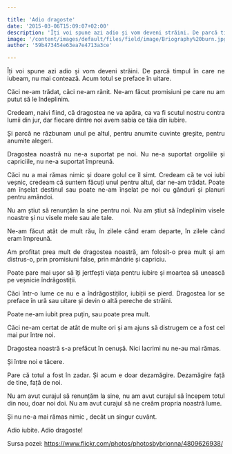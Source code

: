 ```yaml
---

title: 'Adio dragoste'
date: '2015-03-06T15:09:07+02:00'
description: 'Îți voi spune azi adio și vom deveni străini. De parcă timpul în care ne iubeam,nu mai contează. Acum totul se preface în uitare.Căci ne-am trădat, căci ne-am rănit. Ne-am făcut promisiuni pe care nu '
image: '/content/images/default/files/field/image/Briography%20burn.jpg'
author: '59b473454e63ea7e4713a3ce'

---
```

<div class="kg-card-markdown"><p style="text-align: justify">Îți voi spune azi adio și vom deveni străini. De parcă timpul în care ne iubeam, nu mai contează. Acum totul se preface în uitare.</p>
<p style="text-align: justify">Căci ne-am trădat, căci ne-am rănit. Ne-am făcut promisiuni pe care nu am putut să le îndeplinim.</p>
<p style="text-align: justify">Credeam, naivi fiind, că dragostea ne va apăra, ca va fi scutul nostru contra lumii din jur, dar fiecare dintre noi avem  sabia ce tăia din iubire.</p>
<p style="text-align: justify">Și parcă ne răzbunam unul pe altul,  pentru anumite cuvinte greșite, pentru anumite alegeri.</p>
<p style="text-align: justify">Dragostea noastră nu ne-a suportat pe noi. Nu ne-a suportat orgoliile și capriciile, nu ne-a suportat împreună.</p>
<p style="text-align: justify">Căci nu a mai rămas nimic și doare golul ce îl simt. Credeam că te voi iubi veșnic, credeam că suntem făcuți unul pentru altul, dar ne-am trădat. Poate am înșelat destinul sau poate ne-am înșelat pe noi cu gânduri și planuri pentru amândoi.</p>
<p style="text-align: justify">Nu am știut să renunțăm la sine pentru noi. Nu am știut să îndeplinim visele noastre și nu visele mele sau ale tale.</p>
<p style="text-align: justify">Ne-am făcut atât de mult rău, în zilele când eram departe, în zilele când eram împreună.</p>
<p style="text-align: justify">Am profitat prea mult de dragostea noastră, am folosit-o prea mult și am distrus-o, prin promisiuni false, prin mândrie și capriciu.</p>
<p style="text-align: justify">Poate pare mai ușor să îți jertfești viața pentru iubire și moartea să unească pe veșnicie îndrăgostiții.</p>
<p style="text-align: justify">Căci într-o lume ce nu e a îndrăgostiților, iubiții se pierd. Dragostea lor se preface în ură sau uitare și devin o altă pereche de străini.</p>
<p style="text-align: justify">Poate ne-am iubit prea puțin, sau poate prea mult.</p>
<p style="text-align: justify">Căci ne-am certat de atât de multe ori și am ajuns să distrugem ce a fost cel  mai pur între noi.</p>
<p style="text-align: justify">Dragostea noastră s-a prefăcut în cenușă. Nici lacrimi nu ne-au mai rămas.</p>
<p style="text-align: justify">Și între noi e tăcere.</p>
<p style="text-align: justify">Pare că totul a fost în zadar. Și acum e doar dezamăgire. Dezamăgire față de tine, față de noi.</p>
<p style="text-align: justify">Nu am avut curajul să renunțăm la sine, nu am avut curajul să începem totul din nou, doar noi doi. Nu am avut curajul să ne creăm propria noastră lume.</p>
<p style="text-align: justify">Și nu ne-a mai rămas nimic , decât un singur cuvânt.</p>
<p style="text-align: justify">Adio iubite. Adio dragoste!</p>
<p style="text-align: justify">Sursa pozei: <a href="https://www.flickr.com/photos/photosbybrionna/4809626938/">https://www.flickr.com/photos/photosbybrionna/4809626938/</a></p>
</div>
